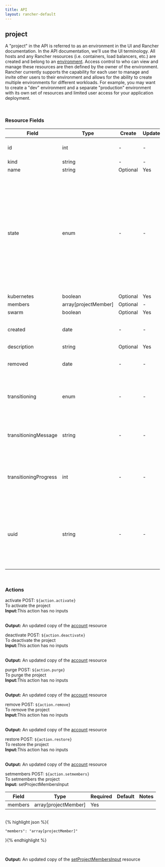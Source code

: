 ```yaml
---
title: API
layout: rancher-default
---
```


## project

A "project" in the API is referred to as an environment in the UI and Rancher documentation. In the API documentation, we'll use the UI terminology.  All hosts and any Rancher resources (i.e. containers, load balancers, etc.) are created and belong to an [environment]({{site.baseurl}}/rancher/configuration/environments/).  Access control to who can view and manage these resources are then defined by the owner of the environment.  Rancher currently supports the capability for each user to manage and invite other users to their environment and allows for the ability to create multiple environments for different workloads.  For example, you may want to create a "dev" environment and a separate "production" environment with its own set of resources and limited user access for your application deployment.

​
### Resource Fields

Field | Type | Create | Update | Default | Notes
---|---|---|---|---|---
id | int | - | - | - | The unique identifier for the project
kind | string | - | - | user | 
name | string | Optional | Yes | - | 
state | enum | - | - | - | The current state of the project. The options are [activating, active, deactivating, inactive, purged, purging, registering, removed, removing, requested, restoring, updating-active, updating-inactive].
kubernetes | boolean | Optional | Yes | - | 
members | array[projectMember] | Optional | - | - | 
swarm | boolean | Optional | Yes | - | 
created | date | - | - | - | The date of when the project was created.
description | string | Optional | Yes | - | 
removed | date | - | - | - | The date of when the project was removed
transitioning | enum | - | - | - | Whether or not the project is in a transitioning state
transitioningMessage | string | - | - | - | The message to show while in a transitioning state
transitioningProgress | int | - | - | - | The percentage remaining in the transitioning process of the project
uuid | string | - | - | - | The universally unique identifier for the project. This will always be unique across Rancher installations.












​
### Actions

<span class="action">
<span class="header">
activate
<span class="headerright">POST:  <code>${action.activate}</code></span>
</span>
<div class="action-contents">
To activate the project
<br>

<span class="input">
<strong>Input:</strong>This action has no inputs
<br>

<br>
</span>

<span class="output"><strong>Output:</strong> An updated copy of the <a href="/rancher/api/account/">account</a> resource
</span>
</div>
</span>
</span>
</span>

<span class="action">
<span class="header">
deactivate
<span class="headerright">POST:  <code>${action.deactivate}</code></span>
</span>
<div class="action-contents">
To deactivate the project
<br>

<span class="input">
<strong>Input:</strong>This action has no inputs
<br>

<br>
</span>

<span class="output"><strong>Output:</strong> An updated copy of the <a href="/rancher/api/account/">account</a> resource
</span>
</div>
</span>
</span>
</span>

<span class="action">
<span class="header">
purge
<span class="headerright">POST:  <code>${action.purge}</code></span>
</span>
<div class="action-contents">
To purge the project
<br>

<span class="input">
<strong>Input:</strong>This action has no inputs
<br>

<br>
</span>

<span class="output"><strong>Output:</strong> An updated copy of the <a href="/rancher/api/account/">account</a> resource
</span>
</div>
</span>
</span>
</span>

<span class="action">
<span class="header">
remove
<span class="headerright">POST:  <code>${action.remove}</code></span>
</span>
<div class="action-contents">
To remove the project
<br>

<span class="input">
<strong>Input:</strong>This action has no inputs
<br>

<br>
</span>

<span class="output"><strong>Output:</strong> An updated copy of the <a href="/rancher/api/account/">account</a> resource
</span>
</div>
</span>
</span>
</span>

<span class="action">
<span class="header">
restore
<span class="headerright">POST:  <code>${action.restore}</code></span>
</span>
<div class="action-contents">
To restore the project
<br>

<span class="input">
<strong>Input:</strong>This action has no inputs
<br>

<br>
</span>

<span class="output"><strong>Output:</strong> An updated copy of the <a href="/rancher/api/account/">account</a> resource
</span>
</div>
</span>
</span>
</span>

<span class="action">
<span class="header">
setmembers
<span class="headerright">POST:  <code>${action.setmembers}</code></span>
</span>
<div class="action-contents">
To setmembers the project
<br>

<span class="input">
<strong>Input:</strong>​​​ setProjectMembersInput


Field | Type | Required | Default | Notes
---|---|---|---|---
members | array[projectMember] | Yes | <no value> | 


<br>
{% highlight json %}{

	"members": "array[projectMember]"

}{% endhighlight %}

<br>
</span>

<span class="output"><strong>Output:</strong> An updated copy of the <a href="/rancher/api/setProjectMembersInput/">setProjectMembersInput</a> resource
</span>
</div>
</span>
</span>
</span>

